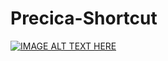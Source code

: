 # Precica-Shortcut

[![IMAGE ALT TEXT HERE](http://img.youtube.com/vi/sg_T20bCcI4/0.jpg)](http://www.youtube.com/watch?v=sg_T20bCcI4)


